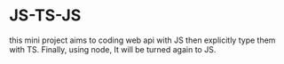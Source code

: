 # JS-TS-JS
this mini project aims to coding web api with JS then explicitly type them with TS. Finally, using node, It will be turned again to JS.
